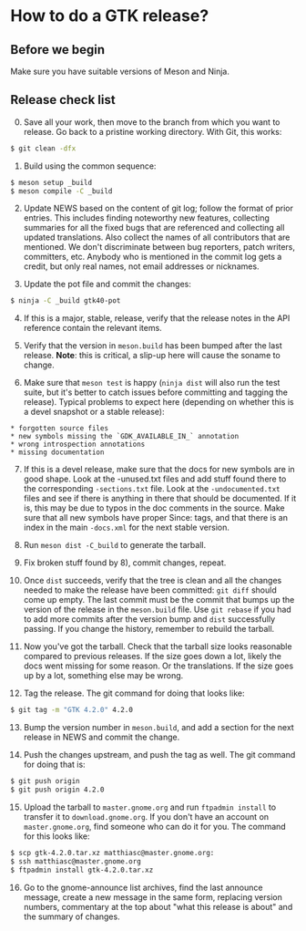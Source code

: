 How to do a GTK release?
========================

## Before we begin

Make sure you have suitable versions of Meson and Ninja.

## Release check list

  0. Save all your work, then move to the branch from which you want
     to release. Go back to a pristine working directory. With Git,
     this works:

```sh
$ git clean -dfx
```

  1. Build using the common sequence:

```sh
$ meson setup _build
$ meson compile -C _build
```

  2. Update NEWS based on the content of git log; follow the format of prior
     entries. This includes finding noteworthy new features, collecting
     summaries for all the fixed bugs that are referenced and collecting all
     updated translations. Also collect the names of all contributors that
     are mentioned. We don't discriminate between bug reporters, patch
     writers, committers, etc. Anybody who is mentioned in the commit log
     gets a credit, but only real names, not email addresses or nicknames.

  3. Update the pot file and commit the changes:

```sh
$ ninja -C _build gtk40-pot
```

  4. If this is a major, stable, release, verify that the release notes
     in the API reference contain the relevant items.

  5. Verify that the version in `meson.build` has been bumped after the last
     release. **Note**: this is critical, a slip-up here will cause the soname
     to change.

  6. Make sure that `meson test` is happy (`ninja dist` will also run the test
     suite, but it's better to catch issues before committing and tagging
     the release). Typical problems to expect here (depending on whether this
     is a devel  snapshot or a stable release):

    * forgotten source files
    * new symbols missing the `GDK_AVAILABLE_IN_` annotation
    * wrong introspection annotations
    * missing documentation

  7. If this is a devel release, make sure that the docs for new symbols are
     in good shape. Look at the -unused.txt files and add stuff found there
     to the corresponding `-sections.txt` file. Look at the `-undocumented.txt`
     files and see if there is anything in there that should be documented.
     If it is, this may be due to typos in the doc comments in the source.
     Make sure that all new symbols have proper Since: tags, and that there
     is an index in the main `-docs.xml` for the next stable version.

  8. Run `meson dist -C_build` to generate the tarball.

  9. Fix broken stuff found by 8), commit changes, repeat.

  10. Once `dist` succeeds, verify that the tree is clean and all the changes
     needed to make the release have been committed: `git diff` should come
     up empty. The last commit must be the commit that bumps up the version
     of the release in the `meson.build` file. Use `git rebase` if you had to
     add more commits after the version bump and `dist` successfully passing.
     If you change the history, remember to rebuild the tarball.

  11. Now you've got the tarball. Check that the tarball size looks reasonable
    compared to previous releases. If the size goes down a lot, likely the
    docs went missing for some reason. Or the translations. If the size goes
    up by a lot, something else may be wrong.

  12. Tag the release. The git command for doing that looks like:

```sh
$ git tag -m "GTK 4.2.0" 4.2.0
```

  13. Bump the version number in `meson.build`, and add a section for the next
      release in NEWS and commit the change.

  14. Push the changes upstream, and push the tag as well. The git command for
    doing that is:

```sh
$ git push origin
$ git push origin 4.2.0
```

  15. Upload the tarball to `master.gnome.org` and run `ftpadmin install` to
    transfer it to `download.gnome.org`. If you don't have an account on
    `master.gnome.org`, find someone who can do it for you. The command for
    this looks like:

```sh
$ scp gtk-4.2.0.tar.xz matthiasc@master.gnome.org:
$ ssh matthiasc@master.gnome.org
$ ftpadmin install gtk-4.2.0.tar.xz
```

  16. Go to the gnome-announce list archives, find the last announce message,
    create a new message in the same form, replacing version numbers,
    commentary at the top about "what this release is about" and the
    summary of changes.
